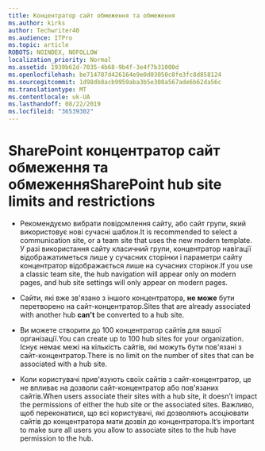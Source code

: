 ```yaml
---
title: Концентратор сайт обмеження та обмеження
ms.author: kirks
author: Techwriter40
ms.audience: ITPro
ms.topic: article
ROBOTS: NOINDEX, NOFOLLOW
localization_priority: Normal
ms.assetid: 1930b62d-7035-4b68-9b4f-3e4f7b31000d
ms.openlocfilehash: be714787d426164e9e0d03050c8fe3fc8d858124
ms.sourcegitcommit: 1d98db8acb9959aba3b5e308a567ade6b62da56c
ms.translationtype: MT
ms.contentlocale: uk-UA
ms.lasthandoff: 08/22/2019
ms.locfileid: "36539302"
---
```

# <a name="sharepoint-hub-site-limits-and-restrictions"></a><span data-ttu-id="8a5b0-102">SharePoint концентратор сайт обмеження та обмеження</span><span class="sxs-lookup"><span data-stu-id="8a5b0-102">SharePoint hub site limits and restrictions</span></span>

- <span data-ttu-id="8a5b0-103">Рекомендуємо вибрати повідомлення сайту, або сайт групи, який використовує нові сучасні шаблон.</span><span class="sxs-lookup"><span data-stu-id="8a5b0-103">It is recommended to select a communication site, or a team site that uses the new modern template.</span></span> <span data-ttu-id="8a5b0-104">У разі використання сайту класичний групи, концентратор навігації відображатиметься лише у сучасних сторінки і параметри сайту концентратор відображається лише на сучасних сторінок.</span><span class="sxs-lookup"><span data-stu-id="8a5b0-104">If you use a classic team site, the hub navigation will appear only on modern pages, and hub site settings will only appear on modern pages.</span></span>

- <span data-ttu-id="8a5b0-105">Сайти, які вже зв'язано з іншого концентратора, **не може** бути перетворено на сайт-концентратор.</span><span class="sxs-lookup"><span data-stu-id="8a5b0-105">Sites that are already associated with another hub **can't** be converted to a hub site.</span></span>

- <span data-ttu-id="8a5b0-106">Ви можете створити до 100 концентратор сайтів для вашої організації.</span><span class="sxs-lookup"><span data-stu-id="8a5b0-106">You can create up to 100 hub sites for your organization.</span></span> <span data-ttu-id="8a5b0-107">Існує немає межі на кількість сайтів, які можуть бути пов'язані з сайт-концентратор.</span><span class="sxs-lookup"><span data-stu-id="8a5b0-107">There is no limit on the number of sites that can be associated with a hub site.</span></span>

- <span data-ttu-id="8a5b0-108">Коли користувачі прив'язують своїх сайтів з сайт-концентратор, це не впливає на дозволи сайт-концентратор або пов'язаних сайтів.</span><span class="sxs-lookup"><span data-stu-id="8a5b0-108">When users associate their sites with a hub site, it doesn’t impact the permissions of either the hub site or the associated sites.</span></span> <span data-ttu-id="8a5b0-109">Важливо, щоб переконатися, що всі користувачі, які дозволяють асоціювати сайтів до концентратора мати дозвіл до концентратора.</span><span class="sxs-lookup"><span data-stu-id="8a5b0-109">It’s important to make sure all users you allow to associate sites to the hub have permission to the hub.</span></span>

